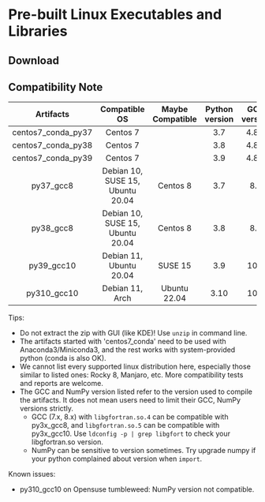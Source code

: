 # Pre-built Linux Executables and Libraries

## Download

## Compatibility Note

| Artifacts | Compatible OS | Maybe Compatible | Python version | GCC version | NumPy version |
| :---: | :---: | :---: | :---: | :---: | :---: |
| centos7_conda_py37 | Centos 7 | | 3.7 | 4.8.5 | 1.18 |
| centos7_conda_py38 | Centos 7 | | 3.8 | 4.8.5 | 1.21 |
| centos7_conda_py39 | Centos 7 | | 3.9 | 4.8.5 | 1.21 |
| py37_gcc8 | Debian 10, SUSE 15, Ubuntu 20.04 | Centos 8 | 3.7 | 8.3 | 1.21 |
| py38_gcc8 | Debian 10, SUSE 15, Ubuntu 20.04 | Centos 8 | 3.8 | 8.3 | 1.23 |
| py39_gcc10 | Debian 11, Ubuntu 20.04 | SUSE 15 | 3.9 | 10.2 | 1.23 |
| py310_gcc10 | Debian 11, Arch | Ubuntu 22.04 | 3.10 | 10.2 | 1.23 |

Tips:
* Do not extract the zip with GUI (like KDE)! Use `unzip` in command line.
* The artifacts started with 'centos7_conda' need to be used with Anaconda3/Miniconda3, and the rest works with system-provided python (conda is also OK).
* We cannot list every supported linux distribution here, especially those similar to listed ones: Rocky 8, Manjaro, etc. More compatibility tests and reports are welcome.
* The GCC and NumPy version listed refer to the version used to compile the artifacts. It does not mean users need to limit their GCC, NumPy versions strictly. 
  - GCC (7.x, 8.x) with `libgfortran.so.4` can be compatible with py3x_gcc8, and `libgfortran.so.5` can be compatible with py3x_gcc10. Use `ldconfig -p | grep libgfort` to check your libgfortran.so version.
  - NumPy can be sensitive to version sometimes. Try upgrade numpy if your python complained about version when `import`. 

Known issues:
* py310_gcc10 on Opensuse tumbleweed: NumPy version not compatible.
